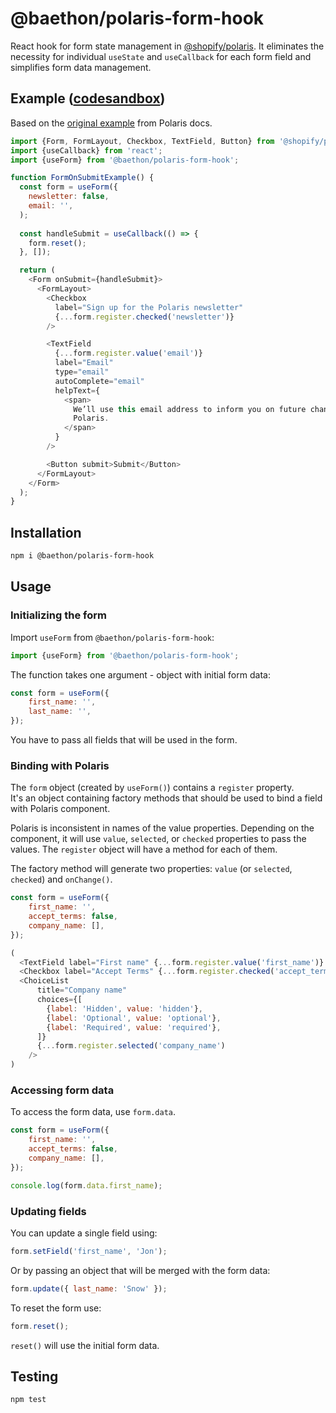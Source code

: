 # @baethon/polaris-form-hook

React hook for form state management in [@shopify/polaris](https://github.com/Shopify/polaris). It eliminates the necessity for individual `useState` and `useCallback` for each form field and simplifies form data management.

## Example ([codesandbox](https://codesandbox.io/s/nervous-paper-5gwtq5?file=/App.tsx))

Based on the [original example](https://codesandbox.io/s/fjq5vy?module=App.tsx) from Polaris docs.

```js
import {Form, FormLayout, Checkbox, TextField, Button} from '@shopify/polaris';
import {useCallback} from 'react';
import {useForm} from '@baethon/polaris-form-hook';

function FormOnSubmitExample() {
  const form = useForm({
    newsletter: false,
    email: '',
  );
  
  const handleSubmit = useCallback(() => {
    form.reset();
  }, []);

  return (
    <Form onSubmit={handleSubmit}>
      <FormLayout>
        <Checkbox
          label="Sign up for the Polaris newsletter"
          {...form.register.checked('newsletter')}
        />

        <TextField
          {...form.register.value('email')}
          label="Email"
          type="email"
          autoComplete="email"
          helpText={
            <span>
              We’ll use this email address to inform you on future changes to
              Polaris.
            </span>
          }
        />

        <Button submit>Submit</Button>
      </FormLayout>
    </Form>
  );
}
```

## Installation

```bash
npm i @baethon/polaris-form-hook
```

## Usage

### Initializing the form

Import `useForm` from `@baethon/polaris-form-hook`:

```js
import {useForm} from '@baethon/polaris-form-hook';
```

The function takes one argument - object with initial form data:

```js
const form = useForm({
    first_name: '',
    last_name: '',
});
```

You have to pass all fields that will be used in the form.

### Binding with Polaris

The `form` object (created by `useForm()`) contains a `register` property.  
It's an object containing factory methods that should be used to bind a field with Polaris component.

Polaris is inconsistent in names of the value properties. Depending on the component, it will use `value`, `selected`, or `checked` properties to pass the values. The `register` object will have a method for each of them. 

The factory method will generate two properties: `value` (or `selected`, `checked`) and `onChange()`.

```js
const form = useForm({
    first_name: '',
    accept_terms: false,
    company_name: [],
});

(
  <TextField label="First name" {...form.register.value('first_name')} />
  <Checkbox label="Accept Terms" {...form.register.checked('accept_terms')} />
  <ChoiceList
      title="Company name"
      choices={[
        {label: 'Hidden', value: 'hidden'},
        {label: 'Optional', value: 'optional'},
        {label: 'Required', value: 'required'},
      ]}
      {...form.register.selected('company_name')
    />
)
```

### Accessing form data

To access the form data, use `form.data`.

```js
const form = useForm({
    first_name: '',
    accept_terms: false,
    company_name: [],
});

console.log(form.data.first_name);
```

### Updating fields

You can update a single field using:

```js
form.setField('first_name', 'Jon');
```

Or by passing an object that will be merged with the form data:

```js
form.update({ last_name: 'Snow' });
```

To reset the form use:

```js
form.reset();
```

`reset()` will use the initial form data.

## Testing

```bash
npm test
```
